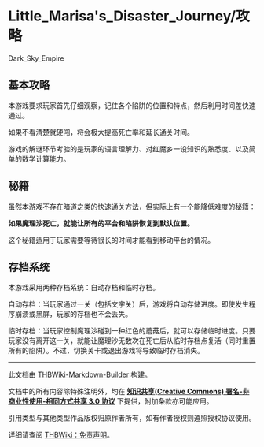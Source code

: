 # Little_Marisa's_Disaster_Journey/攻略

<!-- source html: G:\repos\THBWiki-Markdown-Builder\THBWikiMarkdown\Temp\main\2\29\ns0%3ALittle_Marisa%27s_Disaster_Journey%2F%E6%94%BB%E7%95%A5.html -->

Dark_Sky_Empire

## 基本攻略
  
本游戏要求玩家首先仔细观察，记住各个陷阱的位置和特点，然后利用时间差快速通过。
  
  
如果不看清楚就硬闯，将会极大提高死亡率和延长通关时间。
  
  
游戏的解谜环节考验的是玩家的语言理解力、对红魔乡一设知识的熟悉度、以及简单的数学计算能力。
  

## 秘籍
  
虽然本游戏不存在暗道之类的快速通关方法，但实际上有一个能降低难度的秘籍：
  
  
 **如果魔理沙死亡，就能让所有的平台和陷阱恢复到默认位置。** 
  
  
这个秘籍适用于玩家需要等待很长的时间才能看到移动平台的情况。
  

## 存档系统
  
本游戏采用两种存档系统：自动存档和临时存档。
  
  
自动存档：当玩家通过一关（包括文字关）后，游戏将自动存储进度。即使发生程序崩溃或黑屏，玩家的存档也不会丢失。
  
  
临时存档：当玩家控制魔理沙碰到一种红色的蘑菇后，就可以存储临时进度。只要玩家没有离开这一关，就能让魔理沙无数次在死亡后从临时存档点复活（同时重置所有的陷阱）。不过，切换关卡或退出游戏将导致临时存档消失。
  





---

此文档由 [THBWiki-Markdown-Builder](https://github.com/Delsin-Yu/THBWiki-Markdown-Builder) 构建。

文档中的所有内容除特殊注明外，均在 [**知识共享(Creative Commons) 署名-非商业性使用-相同方式共享 3.0 协议**](https://creativecommons.org/licenses/by-sa/3.0/deed.zh-hans) 下提供，附加条款亦可能应用。

引用类型与其他类型作品版权归原作者所有，如有作者授权则遵照授权协议使用。

详细请查阅 [THBWiki：免责声明](https://thbwiki.cc/THBWiki:%E5%85%8D%E8%B4%A3%E5%A3%B0%E6%98%8E)。

